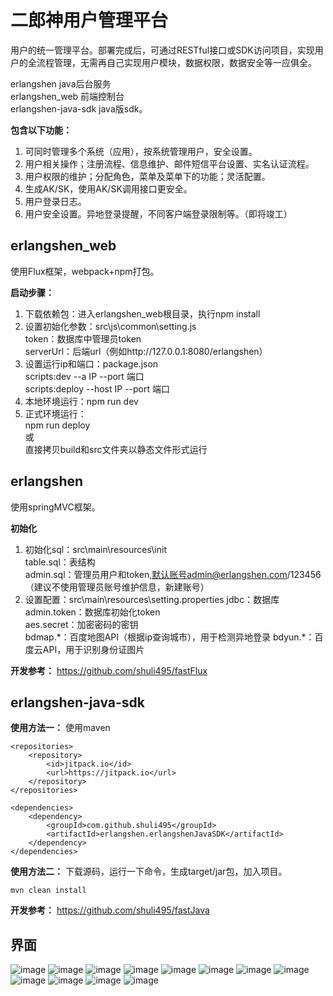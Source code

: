 # 二郎神用户管理平台
用户的统一管理平台。部署完成后，可通过RESTful接口或SDK访问项目，实现用户的全流程管理，无需再自己实现用户模块，数据权限，数据安全等一应俱全。

erlangshen java后台服务\
erlangshen_web 前端控制台\
erlangshen-java-sdk java版sdk。

**包含以下功能：**
1. 可同时管理多个系统（应用），按系统管理用户，安全设置。
2. 用户相关操作；注册流程、信息维护、邮件短信平台设置、实名认证流程。
3. 用户权限的维护；分配角色，菜单及菜单下的功能；灵活配置。
4. 生成AK/SK，使用AK/SK调用接口更安全。
5. 用户登录日志。
6. 用户安全设置。异地登录提醒，不同客户端登录限制等。（即将竣工）


## erlangshen_web
使用Flux框架，webpack+npm打包。

**启动步骤：**
1. 下载依赖包：进入erlangshen_web根目录，执行npm install
2. 设置初始化参数：src\js\common\setting.js\
    token：数据库中管理员token\
    serverUrl：后端url（例如http://127.0.0.1:8080/erlangshen）
3. 设置运行ip和端口：package.json\
    scripts:dev --a IP --port 端口\
    scripts:deploy --host IP --port 端口
3. 本地环境运行：npm run dev
3. 正式环境运行：\
    npm run deploy\
    或\
    直接拷贝build和src文件夹以静态文件形式运行


## erlangshen
使用springMVC框架。

**初始化**
1. 初始化sql：src\main\resources\init\
    table.sql：表结构\
    admin.sql：管理员用户和token,默认账号admin@erlangshen.com/123456（建议不使用管理员账号维护信息，新建账号）
2. 设置配置：src\main\resources\setting.properties
    jdbc：数据库\
    admin.token：数据库初始化token\
    aes.secret：加密密码的密钥\
    bdmap.\*：百度地图API（根据ip查询城市），用于检测异地登录
    bdyun.\*：百度云API，用于识别身份证图片

**开发参考：**
https://github.com/shuli495/fastFlux

## erlangshen-java-sdk
**使用方法一：**
使用maven
```
<repositories>
    <repository>
        <id>jitpack.io</id>
        <url>https://jitpack.io</url>
    </repository>
</repositories>

<dependencies>
    <dependency>
        <groupId>com.github.shuli495</groupId>
        <artifactId>erlangshen.erlangshenJavaSDK</artifactId>
    </dependency>
</dependencies>
```
**使用方法二：**
下载源码，运行一下命令，生成target/jar包，加入项目。

```
mvn clean install
```



**开发参考：**
https://github.com/shuli495/fastJava


## 界面
![image](http://p8d55ld0z.bkt.clouddn.com/erlangshen/0.png)
![image](http://p8d55ld0z.bkt.clouddn.com/erlangshen/1.png)
![image](http://p8d55ld0z.bkt.clouddn.com/erlangshen/2.png)
![image](http://p8d55ld0z.bkt.clouddn.com/erlangshen/3.png)
![image](http://p8d55ld0z.bkt.clouddn.com/erlangshen/4.png)
![image](http://p8d55ld0z.bkt.clouddn.com/erlangshen/5.png)
![image](http://p8d55ld0z.bkt.clouddn.com/erlangshen/6.png)
![image](http://p8d55ld0z.bkt.clouddn.com/erlangshen/7.png)
![image](http://p8d55ld0z.bkt.clouddn.com/erlangshen/8.png)
![image](http://p8d55ld0z.bkt.clouddn.com/erlangshen/9.png)
![image](http://p8d55ld0z.bkt.clouddn.com/erlangshen/10.png)
![image](http://p8d55ld0z.bkt.clouddn.com/erlangshen/11.png)
